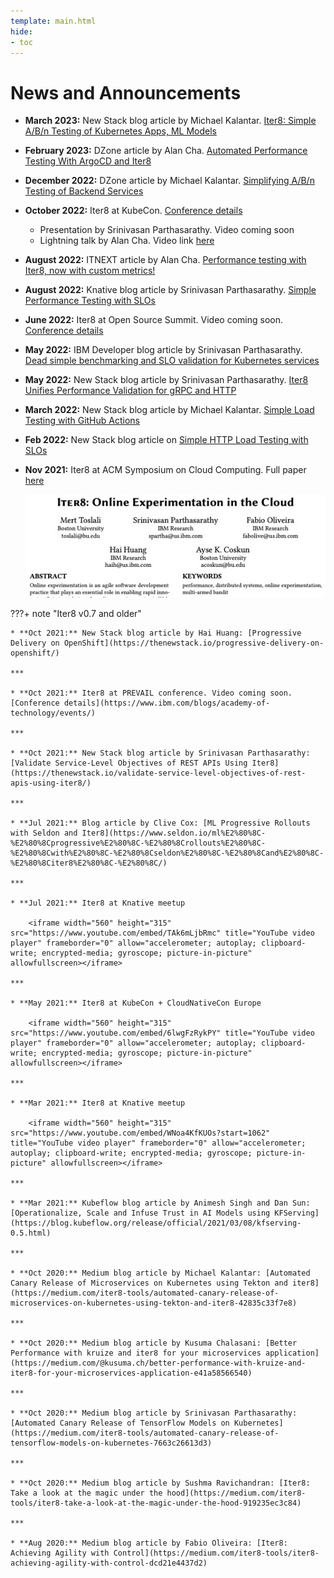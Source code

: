 ```yaml
---
template: main.html
hide:
- toc
---
```


# News and Announcements
* **March 2023:** New Stack blog article by Michael Kalantar. [Iter8: Simple A/B/n Testing of Kubernetes Apps, ML Models](https://thenewstack.io/iter8-simple-a-b-n-testing-of-kubernetes-apps-ml-models/)

* **February 2023:** DZone article by Alan Cha. [Automated Performance Testing With ArgoCD and Iter8](https://dzone.com/articles/automated-performance-testing-with-argocd-and-iter8)

* **December 2022:** DZone article by Michael Kalantar. [Simplifying A/B/n Testing of Backend Services](https://dzone.com/articles/simplifying-abn-testing-of-backend-services)

* **October 2022:** Iter8 at KubeCon. [Conference details](https://events.linuxfoundation.org/kubecon-cloudnativecon-north-america/)
    * Presentation by Srinivasan Parthasarathy. Video coming soon
    * Lightning talk by Alan Cha. Video link [here](https://www.youtube.com/watch?v=CloYk6W_7Ns)

* **August 2022:** ITNEXT article by Alan Cha. [Performance testing with Iter8, now with custom metrics!](https://itnext.io/performance-testing-with-iter8-now-with-custom-metrics-8c97bb7449c8)

* **August 2022:** Knative blog article by Srinivasan Parthasarathy. [Simple Performance Testing with SLOs](https://knative.dev/blog/articles/performance-test-with-slos/)

* **June 2022:** Iter8 at Open Source Summit. Video coming soon. [Conference details](https://events.linuxfoundation.org/open-source-summit-north-america/)
    
* **May 2022:** IBM Developer blog article by Srinivasan Parthasarathy. [Dead simple benchmarking and SLO validation for Kubernetes services](https://developer.ibm.com/articles/dead-simple-benchmarking-and-slo-validation-for-kubernetes-services/)

* **May 2022:** New Stack blog article by Srinivasan Parthasarathy. [Iter8 Unifies Performance Validation for gRPC and HTTP](https://thenewstack.io/iter8-unifies-performance-validation-for-grpc-and-http/)

* **March 2022:** New Stack blog article by Michael Kalantar. [Simple Load Testing with GitHub Actions](https://thenewstack.io/simple-load-testing-with-github-actions/)
    
* **Feb 2022:** New Stack blog article on [Simple HTTP Load Testing with SLOs](https://thenewstack.io/simple-http-load-testing-with-slos/)

* **Nov 2021:** Iter8 at ACM Symposium on Cloud Computing. Full paper [here](https://github.com/sriumcp/papers/blob/main/socc2021-final106.pdf)

    ![SLO Validation](images/socc-thumbnail.jpg)
    
???+ note "Iter8 v0.7 and older"
    
    * **Oct 2021:** New Stack blog article by Hai Huang: [Progressive Delivery on OpenShift](https://thenewstack.io/progressive-delivery-on-openshift/)

    ***

    * **Oct 2021:** Iter8 at PREVAIL conference. Video coming soon. [Conference details](https://www.ibm.com/blogs/academy-of-technology/events/)

    ***

    * **Oct 2021:** New Stack blog article by Srinivasan Parthasarathy: [Validate Service-Level Objectives of REST APIs Using Iter8](https://thenewstack.io/validate-service-level-objectives-of-rest-apis-using-iter8/)

    ***

    * **Jul 2021:** Blog article by Clive Cox: [ML‌ ‌Progressive‌ ‌Rollouts‌ ‌with‌ ‌Seldon‌ ‌and‌ ‌Iter8‌](https://www.seldon.io/ml%E2%80%8C-%E2%80%8Cprogressive%E2%80%8C-%E2%80%8Crollouts%E2%80%8C-%E2%80%8Cwith%E2%80%8C-%E2%80%8Cseldon%E2%80%8C-%E2%80%8Cand%E2%80%8C-%E2%80%8Citer8%E2%80%8C-%E2%80%8C/)

    ***

    * **Jul 2021:** Iter8 at Knative meetup

        <iframe width="560" height="315" src="https://www.youtube.com/embed/TAk6mLjbRmc" title="YouTube video player" frameborder="0" allow="accelerometer; autoplay; clipboard-write; encrypted-media; gyroscope; picture-in-picture" allowfullscreen></iframe>
        
    ***

    * **May 2021:** Iter8 at KubeCon + CloudNativeCon Europe

        <iframe width="560" height="315" src="https://www.youtube.com/embed/6lwgFzRykPY" title="YouTube video player" frameborder="0" allow="accelerometer; autoplay; clipboard-write; encrypted-media; gyroscope; picture-in-picture" allowfullscreen></iframe>

    ***

    * **Mar 2021:** Iter8 at Knative meetup

        <iframe width="560" height="315" src="https://www.youtube.com/embed/WNoa4KfKUOs?start=1062" title="YouTube video player" frameborder="0" allow="accelerometer; autoplay; clipboard-write; encrypted-media; gyroscope; picture-in-picture" allowfullscreen></iframe>

    ***

    * **Mar 2021:** Kubeflow blog article by Animesh Singh and Dan Sun: [Operationalize, Scale and Infuse Trust in AI Models using KFServing](https://blog.kubeflow.org/release/official/2021/03/08/kfserving-0.5.html)

    ***

    * **Oct 2020:** Medium blog article by Michael Kalantar: [Automated Canary Release of Microservices on Kubernetes using Tekton and iter8](https://medium.com/iter8-tools/automated-canary-release-of-microservices-on-kubernetes-using-tekton-and-iter8-42835c33f7e8)

    ***

    * **Oct 2020:** Medium blog article by Kusuma Chalasani: [Better Performance with kruize and iter8 for your microservices application](https://medium.com/@kusuma.ch/better-performance-with-kruize-and-iter8-for-your-microservices-application-e41a58566540)

    ***

    * **Oct 2020:** Medium blog article by Srinivasan Parthasarathy: [Automated Canary Release of TensorFlow Models on Kubernetes](https://medium.com/iter8-tools/automated-canary-release-of-tensorflow-models-on-kubernetes-7663c26613d3)

    ***

    * **Oct 2020:** Medium blog article by Sushma Ravichandran: [Iter8: Take a look at the magic under the hood](https://medium.com/iter8-tools/iter8-take-a-look-at-the-magic-under-the-hood-919235ec3c84)

    ***

    * **Aug 2020:** Medium blog article by Fabio Oliveira: [Iter8: Achieving Agility with Control](https://medium.com/iter8-tools/iter8-achieving-agility-with-control-dcd21e4437d2)
